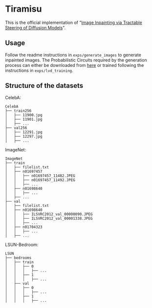 # Tiramisu

This is the official implementation of "[Image Inpainting via Tractable Steering of Diffusion Models](https://arxiv.org/abs/2401.03349.pdf)". 

## Usage

Follow the readme instructions in `exps/generate_images` to generate inpainted images. The Probabilistic Circuits required by the generation process can either be downloaded from [here](https://drive.google.com/drive/folders/19JLV1FUDl440g6sm4DpW-V5KjGbN9Adv?usp=sharing) or trained following the instructions in `exps/lvd_training`.

## Structure of the datasets

CelebA:

```
CelebA
├── train256
│   ├── 11900.jpg
│   ├── 11901.jpg
│   ├── ...
├── val256
│   ├── 12291.jpg
│   ├── 12297.jpg
│   ├── ...
```

ImageNet:

```
ImageNet
├── train
│   ├── filelist.txt
│   ├── n01697457
│   │   ├── n01697457_11482.JPEG
│   │   ├── n01697457_11492.JPEG
│   │   ├── ...
│   ├── n01698640
│   │   ├── ...
│   ├── ...
├── val
│   ├── filelist.txt
│   ├── n01698640
│   │   ├── ILSVRC2012_val_00000090.JPEG
│   │   ├── ILSVRC2012_val_00001338.JPEG
│   │   ├── ...
│   ├── n01704323
│   │   ├── ...
│   ├── ...
```

LSUN-Bedroom:

```
LSUN
├── bedrooms
│   ├── train
│   │   ├── 0
│   │   │   ├── ...
│   │   ├── 1
│   │   │   ├── ...
│   ├── val
│   │   ├── 0
│   │   │   ├── ...
│   │   ├── 1
│   │   │   ├── ...
```

